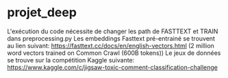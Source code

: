 # projet_deep

L'exécution du code nécessite de changer les path de FASTTEXT et TRAIN dans preprocessing.py
Les embeddings Fasttext pré-entrainé se trouvent au lien suivant: https://fasttext.cc/docs/en/english-vectors.html (2 million word vectors trained on Common Crawl (600B tokens))
Le jeux de données se trouve sur la compétition Kaggle suivante: https://www.kaggle.com/c/jigsaw-toxic-comment-classification-challenge


